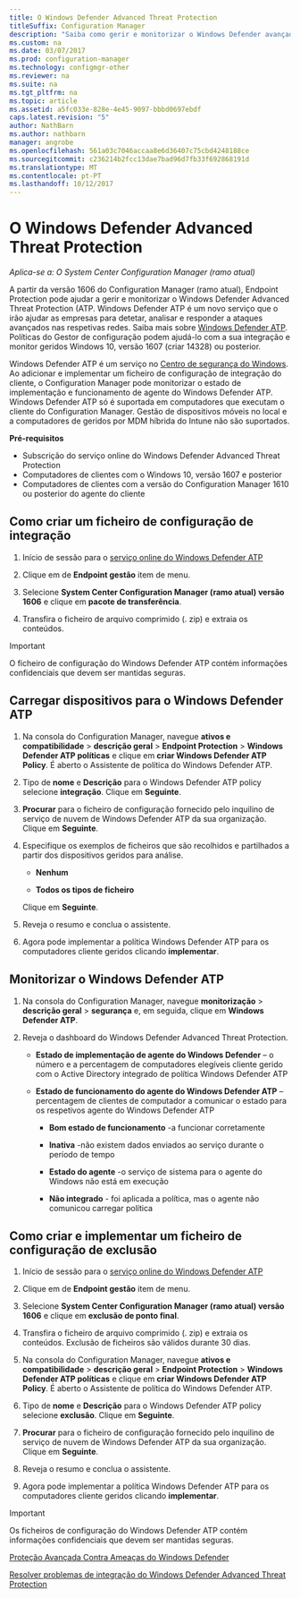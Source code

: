 ```yaml
---
title: O Windows Defender Advanced Threat Protection
titleSuffix: Configuration Manager
description: "Saiba como gerir e monitorizar o Windows Defender avançadas Threat Protection, um novo serviço que ajuda as empresas responder a ataques avançados."
ms.custom: na
ms.date: 03/07/2017
ms.prod: configuration-manager
ms.technology: configmgr-other
ms.reviewer: na
ms.suite: na
ms.tgt_pltfrm: na
ms.topic: article
ms.assetid: a5fc033e-828e-4e45-9097-bbbd0697ebdf
caps.latest.revision: "5"
author: NathBarn
ms.author: nathbarn
manager: angrobe
ms.openlocfilehash: 561a03c7046accaa8e6d36407c75cbd4248188ce
ms.sourcegitcommit: c236214b2fcc13dae7bad96d7fb33f692868191d
ms.translationtype: MT
ms.contentlocale: pt-PT
ms.lasthandoff: 10/12/2017
---
```

# <a name="windows-defender-advanced-threat-protection"></a>O Windows Defender Advanced Threat Protection

*Aplica-se a: O System Center Configuration Manager (ramo atual)*

A partir da versão 1606 do Configuration Manager (ramo atual), Endpoint Protection pode ajudar a gerir e monitorizar o Windows Defender Advanced Threat Protection (ATP. Windows Defender ATP é um novo serviço que o irão ajudar as empresas para detetar, analisar e responder a ataques avançados nas respetivas redes.  Saiba mais sobre [Windows Defender ATP](http://aka.ms/technet-wdatp). Políticas do Gestor de configuração podem ajudá-lo com a sua integração e monitor geridos Windows 10, versão 1607 (criar 14328) ou posterior.

Windows Defender ATP é um serviço no [Centro de segurança do Windows](https://securitycenter.windows.com). Ao adicionar e implementar um ficheiro de configuração de integração do cliente, o Configuration Manager pode monitorizar o estado de implementação e funcionamento de agente do Windows Defender ATP. Windows Defender ATP só é suportada em computadores que executam o cliente do Configuration Manager. Gestão de dispositivos móveis no local e a computadores de geridos por MDM híbrida do Intune não são suportados.

 **Pré-requisitos**  

-   Subscrição do serviço online do Windows Defender Advanced Threat Protection  
-   Computadores de clientes com o Windows 10, versão 1607 e posterior  
-   Computadores de clientes com a versão do Configuration Manager 1610 ou posterior do agente do cliente

## <a name="how-to-create-an-onboarding-configuration-file"></a>Como criar um ficheiro de configuração de integração  

 1.  Início de sessão para o [serviço online do Windows Defender ATP](https://securitycenter.windows.com/)   

 2.  Clique em de **Endpoint gestão** item de menu.  

 3.  Selecione **System Center Configuration Manager (ramo atual) versão 1606** e clique em **pacote de transferência**.  

 4.  Transfira o ficheiro de arquivo comprimido (. zip) e extraia os conteúdos.

> [!IMPORTANT]
> O ficheiro de configuração do Windows Defender ATP contém informações confidenciais que devem ser mantidas seguras.

## <a name="onboard-devices-for-windows-defender-atp"></a>Carregar dispositivos para o Windows Defender ATP  

1.  Na consola do Configuration Manager, navegue **ativos e compatibilidade** > **descrição geral** > **Endpoint Protection** > **Windows Defender ATP políticas** e clique em **criar Windows Defender ATP Policy**. É aberto o Assistente de política do Windows Defender ATP.  

2.  Tipo de **nome** e **Descrição** para o Windows Defender ATP policy selecione **integração**. Clique em **Seguinte**.  

3.  **Procurar** para o ficheiro de configuração fornecido pelo inquilino de serviço de nuvem de Windows Defender ATP da sua organização. Clique em **Seguinte**.  

4.  Especifique os exemplos de ficheiros que são recolhidos e partilhados a partir dos dispositivos geridos para análise.  

    -   **Nenhum**   

    -   **Todos os tipos de ficheiro**  

     Clique em **Seguinte**.  

5.  Reveja o resumo e conclua o assistente.  

6.  Agora pode implementar a política Windows Defender ATP para os computadores cliente geridos clicando **implementar**.  

## <a name="monitor-windows-defender-atp"></a>Monitorizar o Windows Defender ATP  

1.  Na consola do Configuration Manager, navegue **monitorização** > **descrição geral** > **segurança** e, em seguida, clique em **Windows Defender ATP**.  

2.  Reveja o dashboard do Windows Defender Advanced Threat Protection.  

    -   **Estado de implementação de agente do Windows Defender** – o número e a percentagem de computadores elegíveis cliente gerido com o Active Directory integrado de política Windows Defender ATP  

    -   **Estado de funcionamento do agente do Windows Defender ATP** – percentagem de clientes de computador a comunicar o estado para os respetivos agente do Windows Defender ATP  

        -   **Bom estado de funcionamento** -a funcionar corretamente  

        -   **Inativa** -não existem dados enviados ao serviço durante o período de tempo  

        -   **Estado do agente** -o serviço de sistema para o agente do Windows não está em execução  

        -   **Não integrado** - foi aplicada a política, mas o agente não comunicou carregar política  


## <a name="how-to-create-and-deploy-an-offboarding-configuration-file"></a>Como criar e implementar um ficheiro de configuração de exclusão  

1.  Início de sessão para o [serviço online do Windows Defender ATP](https://securitycenter.windows.com/)   

2.  Clique em de **Endpoint gestão** item de menu.  

3.  Selecione **System Center Configuration Manager (ramo atual) versão 1606** e clique em **exclusão de ponto final**.  

4.  Transfira o ficheiro de arquivo comprimido (. zip) e extraia os conteúdos. Exclusão de ficheiros são válidos durante 30 dias.

5.  Na consola do Configuration Manager, navegue **ativos e compatibilidade** > **descrição geral** > **Endpoint Protection** > **Windows Defender ATP políticas** e clique em **criar Windows Defender ATP Policy**. É aberto o Assistente de política do Windows Defender ATP.  

6.  Tipo de **nome** e **Descrição** para o Windows Defender ATP policy selecione **exclusão**. Clique em **Seguinte**.  

7.  **Procurar** para o ficheiro de configuração fornecido pelo inquilino de serviço de nuvem de Windows Defender ATP da sua organização. Clique em **Seguinte**.  

8.  Reveja o resumo e conclua o assistente.  

9.  Agora pode implementar a política Windows Defender ATP para os computadores cliente geridos clicando **implementar**.  

> [!IMPORTANT]
> Os ficheiros de configuração do Windows Defender ATP contém informações confidenciais que devem ser mantidas seguras.

[Proteção Avançada Contra Ameaças do Windows Defender](https://technet.microsoft.com/itpro/windows/keep-secure/windows-defender-advanced-threat-protection)

[Resolver problemas de integração do Windows Defender Advanced Threat Protection](https://technet.microsoft.com/itpro/windows/keep-secure/troubleshoot-onboarding-windows-defender-advanced-threat-protection)

